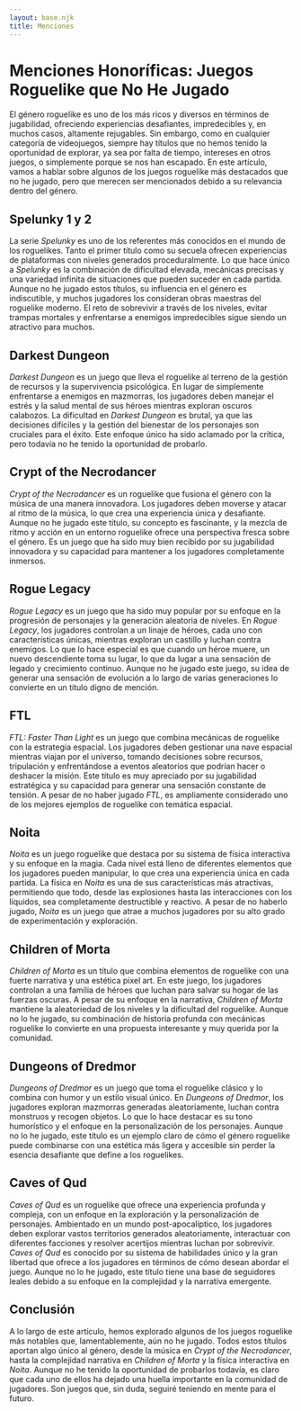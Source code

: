 ```yaml
---
layout: base.njk
title: Menciones
---
```

# Menciones Honoríficas: Juegos Roguelike que No He Jugado

El género roguelike es uno de los más ricos y diversos en términos de jugabilidad, ofreciendo experiencias desafiantes, impredecibles y, en muchos casos, altamente rejugables. Sin embargo, como en cualquier categoría de videojuegos, siempre hay títulos que no hemos tenido la oportunidad de explorar, ya sea por falta de tiempo, intereses en otros juegos, o simplemente porque se nos han escapado. En este artículo, vamos a hablar sobre algunos de los juegos roguelike más destacados que no he jugado, pero que merecen ser mencionados debido a su relevancia dentro del género.

## Spelunky 1 y 2
La serie *Spelunky* es uno de los referentes más conocidos en el mundo de los roguelikes. Tanto el primer título como su secuela ofrecen experiencias de plataformas con niveles generados proceduralmente. Lo que hace único a *Spelunky* es la combinación de dificultad elevada, mecánicas precisas y una variedad infinita de situaciones que pueden suceder en cada partida. Aunque no he jugado estos títulos, su influencia en el género es indiscutible, y muchos jugadores los consideran obras maestras del roguelike moderno. El reto de sobrevivir a través de los niveles, evitar trampas mortales y enfrentarse a enemigos impredecibles sigue siendo un atractivo para muchos.

## Darkest Dungeon
*Darkest Dungeon* es un juego que lleva el roguelike al terreno de la gestión de recursos y la supervivencia psicológica. En lugar de simplemente enfrentarse a enemigos en mazmorras, los jugadores deben manejar el estrés y la salud mental de sus héroes mientras exploran oscuros calabozos. La dificultad en *Darkest Dungeon* es brutal, ya que las decisiones difíciles y la gestión del bienestar de los personajes son cruciales para el éxito. Este enfoque único ha sido aclamado por la crítica, pero todavía no he tenido la oportunidad de probarlo.

## Crypt of the Necrodancer
*Crypt of the Necrodancer* es un roguelike que fusiona el género con la música de una manera innovadora. Los jugadores deben moverse y atacar al ritmo de la música, lo que crea una experiencia única y desafiante. Aunque no he jugado este título, su concepto es fascinante, y la mezcla de ritmo y acción en un entorno roguelike ofrece una perspectiva fresca sobre el género. Es un juego que ha sido muy bien recibido por su jugabilidad innovadora y su capacidad para mantener a los jugadores completamente inmersos.

## Rogue Legacy
*Rogue Legacy* es un juego que ha sido muy popular por su enfoque en la progresión de personajes y la generación aleatoria de niveles. En *Rogue Legacy*, los jugadores controlan a un linaje de héroes, cada uno con características únicas, mientras exploran un castillo y luchan contra enemigos. Lo que lo hace especial es que cuando un héroe muere, un nuevo descendiente toma su lugar, lo que da lugar a una sensación de legado y crecimiento continuo. Aunque no he jugado este juego, su idea de generar una sensación de evolución a lo largo de varias generaciones lo convierte en un título digno de mención.

## FTL
*FTL: Faster Than Light* es un juego que combina mecánicas de roguelike con la estrategia espacial. Los jugadores deben gestionar una nave espacial mientras viajan por el universo, tomando decisiones sobre recursos, tripulación y enfrentándose a eventos aleatorios que podrían hacer o deshacer la misión. Este título es muy apreciado por su jugabilidad estratégica y su capacidad para generar una sensación constante de tensión. A pesar de no haber jugado *FTL*, es ampliamente considerado uno de los mejores ejemplos de roguelike con temática espacial.

## Noita
*Noita* es un juego roguelike que destaca por su sistema de física interactiva y su enfoque en la magia. Cada nivel está lleno de diferentes elementos que los jugadores pueden manipular, lo que crea una experiencia única en cada partida. La física en *Noita* es una de sus características más atractivas, permitiendo que todo, desde las explosiones hasta las interacciones con los líquidos, sea completamente destructible y reactivo. A pesar de no haberlo jugado, *Noita* es un juego que atrae a muchos jugadores por su alto grado de experimentación y exploración.

## Children of Morta
*Children of Morta* es un título que combina elementos de roguelike con una fuerte narrativa y una estética pixel art. En este juego, los jugadores controlan a una familia de héroes que luchan para salvar su hogar de las fuerzas oscuras. A pesar de su enfoque en la narrativa, *Children of Morta* mantiene la aleatoriedad de los niveles y la dificultad del roguelike. Aunque no lo he jugado, su combinación de historia profunda con mecánicas roguelike lo convierte en una propuesta interesante y muy querida por la comunidad.

## Dungeons of Dredmor
*Dungeons of Dredmor* es un juego que toma el roguelike clásico y lo combina con humor y un estilo visual único. En *Dungeons of Dredmor*, los jugadores exploran mazmorras generadas aleatoriamente, luchan contra monstruos y recogen objetos. Lo que lo hace destacar es su tono humorístico y el enfoque en la personalización de los personajes. Aunque no lo he jugado, este título es un ejemplo claro de cómo el género roguelike puede combinarse con una estética más ligera y accesible sin perder la esencia desafiante que define a los roguelikes.

## Caves of Qud
*Caves of Qud* es un roguelike que ofrece una experiencia profunda y compleja, con un enfoque en la exploración y la personalización de personajes. Ambientado en un mundo post-apocalíptico, los jugadores deben explorar vastos territorios generados aleatoriamente, interactuar con diferentes facciones y resolver acertijos mientras luchan por sobrevivir. *Caves of Qud* es conocido por su sistema de habilidades único y la gran libertad que ofrece a los jugadores en términos de cómo desean abordar el juego. Aunque no lo he jugado, este título tiene una base de seguidores leales debido a su enfoque en la complejidad y la narrativa emergente.

## Conclusión
A lo largo de este artículo, hemos explorado algunos de los juegos roguelike más notables que, lamentablemente, aún no he jugado. Todos estos títulos aportan algo único al género, desde la música en *Crypt of the Necrodancer*, hasta la complejidad narrativa en *Children of Morta* y la física interactiva en *Noita*. Aunque no he tenido la oportunidad de probarlos todavía, es claro que cada uno de ellos ha dejado una huella importante en la comunidad de jugadores. Son juegos que, sin duda, seguiré teniendo en mente para el futuro.
